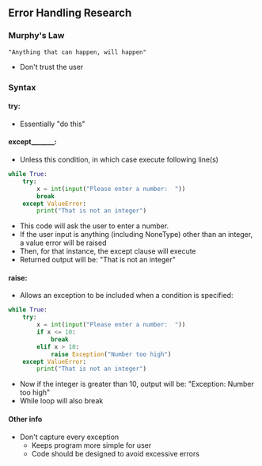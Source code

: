 ## Error Handling Research

### Murphy's Law

```
"Anything that can happen, will happen"
```

- Don't trust the user

### Syntax
#### try:
- Essentially "do this"

#### except_______:
- Unless this condition, in which case execute following line(s)

```python
while True:
    try:
        x = int(input("Please enter a number:  "))
        break
    except ValueError:
        print("That is not an integer")
```
- This code will ask the user to enter a number.
- If the user input is anything (including NoneType) other than an integer, a value error will be raised
- Then, for that instance, the except clause will execute
- Returned output will be: "That is not an integer"

#### raise:
- Allows an exception to be included when a condition is specified:

```python
while True:
    try:
        x = int(input("Please enter a number:  "))
        if x <= 10:
            break
        elif x > 10:
            raise Exception("Number too high")
    except ValueError:
        print("That is not an integer")
```
- Now if the integer is greater than 10, output will be: "Exception: Number too high"
- While loop will also break

#### Other info
- Don't capture every exception
    - Keeps program more simple for user
    - Code should be designed to avoid excessive errors  